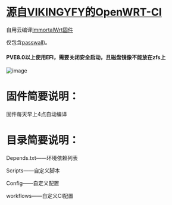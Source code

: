 # [源自VIKINGYFY的OpenWRT-CI](https://github.com/VIKINGYFY/OpenWRT-CI)
自用云编译[ImmortalWrt固件](https://github.com/immortalwrt/immortalwrt)

仅包含[passwall](https://github.com/xiaorouji/openwrt-passwall))。

#### PVE8.0以上使用EFI，需要关闭安全启动，且磁盘镜像不能放在zfs上

![image](https://github.com/shenlijun/OpenWRT-CI/blob/main/PVE.png)

# 固件简要说明：

固件每天早上4点自动编译

# 目录简要说明：

Depends.txt——环境依赖列表

Scripts——自定义脚本

Config——自定义配置

workflows——自定义CI配置
